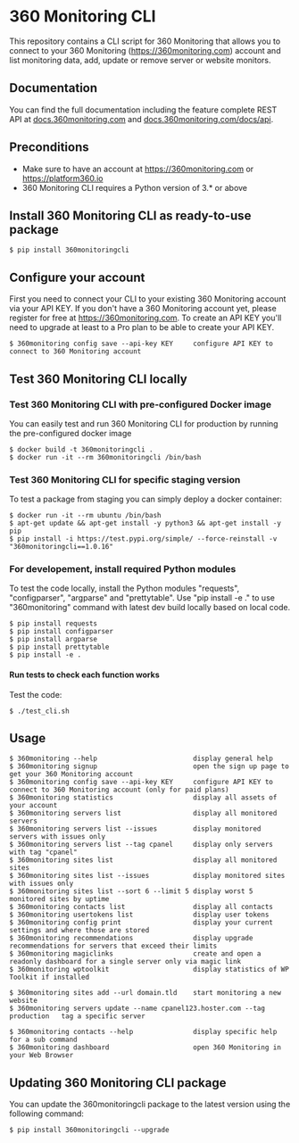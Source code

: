 # 360 Monitoring CLI

This repository contains a CLI script for 360 Monitoring that allows you to connect to your 360 Monitoring (https://360monitoring.com) account and list monitoring data, add, update or remove server or website monitors.

## Documentation

You can find the full documentation including the feature complete REST API at [docs.360monitoring.com](https://docs.360monitoring.com/docs) and [docs.360monitoring.com/docs/api](https://docs.360monitoring.com/docs/api).

## Preconditions

 * Make sure to have an account at https://360monitoring.com or https://platform360.io
 * 360 Monitoring CLI requires a Python version of 3.* or above

## Install 360 Monitoring CLI as ready-to-use package

    $ pip install 360monitoringcli

## Configure your account

First you need to connect your CLI to your existing 360 Monitoring account via your API KEY. If you don't have a 360 Monitoring account yet, please register for free at https://360monitoring.com. To create an API KEY you'll need to upgrade at least to a Pro plan to be able to create your API KEY.

    $ 360monitoring config save --api-key KEY     configure API KEY to connect to 360 Monitoring account

## Test 360 Monitoring CLI locally

### Test 360 Monitoring CLI with pre-configured Docker image

You can easily test and run 360 Monitoring CLI for production by running the pre-configured docker image

    $ docker build -t 360monitoringcli .
    $ docker run -it --rm 360monitoringcli /bin/bash

### Test 360 Monitoring CLI for specific staging version

 To test a package from staging you can simply deploy a docker container:

    $ docker run -it --rm ubuntu /bin/bash
    $ apt-get update && apt-get install -y python3 && apt-get install -y pip
    $ pip install -i https://test.pypi.org/simple/ --force-reinstall -v "360monitoringcli==1.0.16"

### For developement, install required Python modules

 To test the code locally, install the Python modules "requests", "configparser", "argparse" and "prettytable".
 Use "pip install -e ." to use "360monitoring" command with latest dev build locally based on local code.

    $ pip install requests
    $ pip install configparser
    $ pip install argparse
    $ pip install prettytable
    $ pip install -e .

#### Run tests to check each function works

Test the code:

    $ ./test_cli.sh

## Usage

    $ 360monitoring --help                        display general help
    $ 360monitoring signup                        open the sign up page to get your 360 Monitoring account
    $ 360monitoring config save --api-key KEY     configure API KEY to connect to 360 Monitoring account (only for paid plans)
    $ 360monitoring statistics                    display all assets of your account
    $ 360monitoring servers list                  display all monitored servers
    $ 360monitoring servers list --issues         display monitored servers with issues only
    $ 360monitoring servers list --tag cpanel     display only servers with tag "cpanel"
    $ 360monitoring sites list                    display all monitored sites
    $ 360monitoring sites list --issues           display monitored sites with issues only
    $ 360monitoring sites list --sort 6 --limit 5 display worst 5 monitored sites by uptime
    $ 360monitoring contacts list                 display all contacts
    $ 360monitoring usertokens list               display user tokens
    $ 360monitoring config print                  display your current settings and where those are stored
    $ 360monitoring recommendations               display upgrade recommendations for servers that exceed their limits
    $ 360monitoring magiclinks                    create and open a readonly dashboard for a single server only via magic link
    $ 360monitoring wptoolkit                     display statistics of WP Toolkit if installed

    $ 360monitoring sites add --url domain.tld    start monitoring a new website
    $ 360monitoring servers update --name cpanel123.hoster.com --tag production   tag a specific server

    $ 360monitoring contacts --help               display specific help for a sub command
    $ 360monitoring dashboard                     open 360 Monitoring in your Web Browser

## Updating 360 Monitoring CLI package
You can update the 360monitoringcli package to the latest version using the following command:

    $ pip install 360monitoringcli --upgrade
